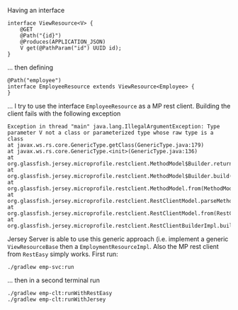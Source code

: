 Having an interface

```
interface ViewResource<V> {
    @GET
    @Path("{id}")
    @Produces(APPLICATION_JSON)
    V get(@PathParam("id") UUID id);
}
```

... then defining

```
@Path("employee")
interface EmployeeResource extends ViewResource<Employee> {
}
```

... I try to use the interface `EmployeeResource` as a MP rest client. Building the client fails with the following exception

```
Exception in thread "main" java.lang.IllegalArgumentException: Type parameter V not a class or parameterized type whose raw type is a class
at javax.ws.rs.core.GenericType.getClass(GenericType.java:179)
at javax.ws.rs.core.GenericType.<init>(GenericType.java:136)
at org.glassfish.jersey.microprofile.restclient.MethodModel$Builder.returnType(MethodModel.java:561)
at org.glassfish.jersey.microprofile.restclient.MethodModel$Builder.build(MethodModel.java:631)
at org.glassfish.jersey.microprofile.restclient.MethodModel.from(MethodModel.java:107)
at org.glassfish.jersey.microprofile.restclient.RestClientModel.parseMethodModels(RestClientModel.java:113)
at org.glassfish.jersey.microprofile.restclient.RestClientModel.from(RestClientModel.java:70)
at org.glassfish.jersey.microprofile.restclient.RestClientBuilderImpl.build(RestClientBuilderImpl.java:195)
```

Jersey Server is able to use this generic approach (i.e. implement a generic `ViewResourceBase` then a `EmploymentResourceImpl`.
Also the MP rest client from `RestEasy` simply works. First run:

```
./gradlew emp-svc:run
```

... then in a second terminal run

```
./gradlew emp-clt:runWithRestEasy
./gradlew emp-clt:runWithJersey
```

